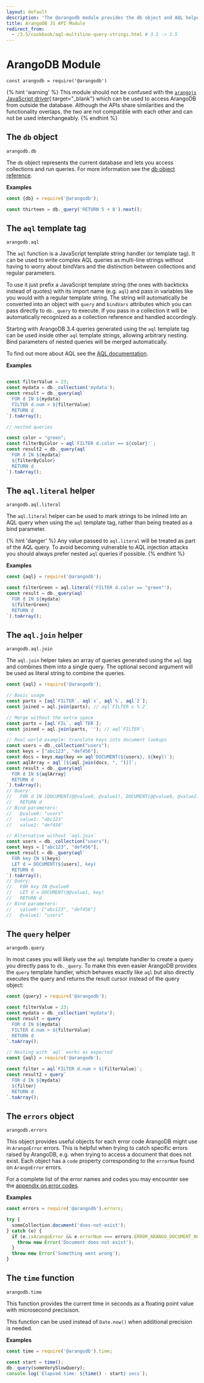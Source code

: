 ```yaml
---
layout: default
description: 'The @arangodb module provides the db object and AQL helper methods for Foxx, arangosh etc.'
title: ArangoDB JS API Module
redirect_from:
  - /3.5/cookbook/aql-multiline-query-strings.html # 3.5 -> 3.5
---
```

ArangoDB Module
===============

`const arangodb = require('@arangodb')`

{% hint 'warning' %}
This module should not be confused with the
[`arangojs` JavaScript driver](https://github.com/arangodb/arangojs){:target="_blank"}
which can be used to access ArangoDB from outside the database. Although the
APIs share similarities and the functionality overlaps, the two are not
compatible with each other and can not be used interchangeably.
{% endhint %}

The `db` object
---------------

`arangodb.db`

The `db` object represents the current database and lets you access collections and run queries. For more information see the [db object reference](appendix-references-dbobject.html).

**Examples**

```js
const {db} = require('@arangodb');

const thirteen = db._query('RETURN 5 + 8').next();
```

The `aql` template tag
----------------------

`arangodb.aql`

The `aql` function is a JavaScript template string handler (or template tag).
It can be used to write complex AQL queries as multi-line strings without
having to worry about bindVars and the distinction between collections
and regular parameters.

To use it just prefix a JavaScript template string (the ones with backticks
instead of quotes) with its import name (e.g. `aql`) and pass in variables
like you would with a regular template string. The string will automatically
be converted into an object with `query` and `bindVars` attributes which you
can pass directly to `db._query` to execute. If you pass in a collection it
will be automatically recognized as a collection reference
and handled accordingly.

Starting with ArangoDB 3.4 queries generated using the `aql` template tag can
be used inside other `aql` template strings, allowing arbitrary nesting. Bind
parameters of nested queries will be merged automatically.

To find out more about AQL see the [AQL documentation](../aql/).

**Examples**

```js

const filterValue = 23;
const mydata = db._collection('mydata');
const result = db._query(aql`
  FOR d IN ${mydata}
  FILTER d.num > ${filterValue}
  RETURN d
`).toArray();

// nested queries

const color = "green";
const filterByColor = aql`FILTER d.color == ${color}'`;
const result2 = db._query(aql`
  FOR d IN ${mydata}
  ${filterByColor}
  RETURN d
`).toArray();
```

The `aql.literal` helper
------------------------

`arangodb.aql.literal`

The `aql.literal` helper can be used to mark strings to be inlined into an AQL
query when using the `aql` template tag, rather than being treated as a bind
parameter.

{% hint 'danger' %}
Any value passed to `aql.literal` will be treated as part of the AQL query.
To avoid becoming vulnerable to AQL injection attacks you should always prefer
nested `aql` queries if possible.
{% endhint %}

**Examples**

```js
const {aql} = require('@arangodb');

const filterGreen = aql.literal('FILTER d.color == "green"');
const result = db._query(aql`
  FOR d IN ${mydata}
  ${filterGreen}
  RETURN d
`).toArray();
```

The `aql.join` helper
---------------------

`arangodb.aql.join`

The `aql.join` helper takes an array of queries generated using the `aql` tag
and combines them into a single query. The optional second argument will be
used as literal string to combine the queries.

```js
const {aql} = require('@arangodb');

// Basic usage
const parts = [aql`FILTER`, aql`x`, aql`%`, aql`2`];
const joined = aql.join(parts); // aql`FILTER x % 2`

// Merge without the extra space
const parts = [aql`FIL`, aql`TER`];
const joined = aql.join(parts, ''); // aql`FILTER`;

// Real world example: translate keys into document lookups
const users = db._collection("users");
const keys = ["abc123", "def456"];
const docs = keys.map(key => aql`DOCUMENT(${users}, ${key})`);
const aqlArray = aql`[${aql.join(docs, ", ")}]`;
const result = db._query(aql`
  FOR d IN ${aqlArray}
  RETURN d
`).toArray();
// Query:
//   FOR d IN [DOCUMENT(@@value0, @value1), DOCUMENT(@@value0, @value2)]
//   RETURN d
// Bind parameters:
//   @value0: "users"
//   value1: "abc123"
//   value2: "def456"

// Alternative without `aql.join`
const users = db._collection("users");
const keys = ["abc123", "def456"];
const result = db._query(aql`
  FOR key IN ${keys}
  LET d = DOCUMENT(${users}, key)
  RETURN d
`).toArray();
// Query:
//   FOR key IN @value0
//   LET d = DOCUMENT(@@value1, key)
//   RETURN d
// Bind parameters:
//   value0: ["abc123", "def456"]
//   @value1: "users"
```

The `query` helper
------------------

`arangodb.query`

In most cases you will likely use the `aql` template handler to create a query you directly pass to
`db._query`. To make this even easier ArangoDB provides the `query` template handler, which behaves
exactly like `aql` but also directly executes the query and returns the result cursor instead of
the query object:

```js
const {query} = require('@arangodb');

const filterValue = 23;
const mydata = db._collection('mydata');
const result = query`
  FOR d IN ${mydata}
  FILTER d.num > ${filterValue}
  RETURN d
`.toArray();

// Nesting with `aql` works as expected
const {aql} = require('@arangodb');

const filter = aql`FILTER d.num > ${filterValue}`;
const result2 = query`
  FOR d IN ${mydata}
  ${filter}
  RETURN d
`.toArray();
```

The `errors` object
-------------------

`arangodb.errors`

This object provides useful objects for each error code ArangoDB might use in `ArangoError` errors. This is helpful when trying to catch specific errors raised by ArangoDB, e.g. when trying to access a document that does not exist. Each object has a `code` property corresponding to the `errorNum` found on `ArangoError` errors.

For a complete list of the error names and codes you may encounter see the [appendix on error codes](appendix-error-codes.html).

**Examples**

```js
const errors = require('@arangodb').errors;

try {
  someCollection.document('does-not-exist');
} catch (e) {
  if (e.isArangoError && e.errorNum === errors.ERROR_ARANGO_DOCUMENT_NOT_FOUND.code) {
    throw new Error('Document does not exist');
  }
  throw new Error('Something went wrong');
}
```

The `time` function
-------------------

`arangodb.time`

This function provides the current time in seconds as a floating point value with microsecond precisison.

This function can be used instead of `Date.now()` when additional precision is needed.

**Examples**

```js
const time = require('@arangodb').time;

const start = time();
db._query(someVerySlowQuery);
console.log(`Elapsed time: ${time() - start} secs`);
```

